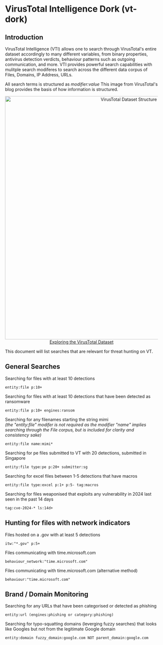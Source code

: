 # VirusTotal Intelligence Dork (vt-dork)

## Introduction

VirusTotal Intelligence (VTI) allows one to search through VirusTotal's entire dataset accordingly to many different variables, from binary properties, antivirus detection verdicts, behaviour patterns such as outgoing communication, and more. 
VTI provides powerful search capabilities with mulitple search modiferes to search across the different data corpus of Files, Domains, IP Address, URLs. <br>

All search terms is structured as _modifier:value_ This image from VirusTotal's blog provides the basis of how information is structured. 

<p align="center">
  <img src="https://lh7-rt.googleusercontent.com/docsz/AD_4nXdJ1cLcETZLA8AQG4szbnYyDQdEk3zn9PTtfcf7pwun5Kf-pAhYxQPH5Rf02WL8rxGBklRa7uyCo04VctDMuGTeku6k_yLvna6MiDfpsyuUEveCg50ppeUzElUz4ZWSLR6l6p6uvrzRVR3aezkSAiDDNFU?key=fmyi2KLpW11xkeIveMXX7Q" width="800" alt="VirusTotal Dataset Structure"> <br>
<a href="https://blog.virustotal.com/2024/08/VT-S1-EffectiveResearch.html">Exploring the VirusTotal Dataset</a>
</p>

This document will list searches that are relevant for threat hunting on VT. 

## General Searches

Searching for files with at least 10 detections
```
entity:file p:10+
```

Searching for files with at least 10 detections that have been detected as ransomware
```
entity:file p:10+ engines:ransom
```

Searching for any filenames starting the string mimi <br>
_(the "entity:file" modifer is not required as the modifier "name" implies searching through the File corpus, but is included for clarity and consistency sake)_

```
entity:file name:mimi* 
```

Searching for pe files submitted to VT with 20 detections, submitted in Singapore
```
entity:file type:pe p:20+ submitter:sg
```

Searching for excel files between 1-5 detections that have macros
```
entity:file type:excel p:1+ p:5- tag:macros
```

Searching for files weaponised that exploits any vulnerability in 2024 last seen in the past 14 days
```
tag:cve-2024-* ls:14d+ 
```

## Hunting for files with network indicators

Files hosted on a .gov with at least 5 detections
```
itw:"*.gov" p:5+
```

Files communicating with time.microsoft.com
```
behaviour_network:"time.microsoft.com"
```

Files communicating with time.microsoft.com (alternative method)
```
behaviour:"time.microsoft.com"
```


## Brand / Domain Monitoring

Searching for any URLs that have been categorised or detected as phishing
```
entity:url (engines:phishing or category:phishing)
```

Searching for typo-squatting domains (leverging fuzzy searches) that looks like Googles but not from the legitimate Google domain
```
entity:domain fuzzy_domain:google.com NOT parent_domain:google.com
```
